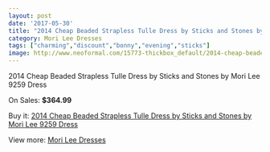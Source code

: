 ```yaml
---
layout: post
date: '2017-05-30'
title: "2014 Cheap Beaded Strapless Tulle Dress by Sticks and Stones by Mori Lee 9259 Dress"
category: Mori Lee Dresses
tags: ["charming","discount","bonny","evening","sticks"]
image: http://www.neoformal.com/15773-thickbox_default/2014-cheap-beaded-strapless-tulle-dress-by-sticks-and-stones-by-mori-lee-9259-dress.jpg
---
```

2014 Cheap Beaded Strapless Tulle Dress by Sticks and Stones by Mori Lee 9259 Dress

On Sales: **$364.99**
<a href="https://www.neoformal.com/en/mori-lee-dresses-2014/5287-2014-cheap-beaded-strapless-tulle-dress-by-sticks-and-stones-by-mori-lee-9259-dress.html"><amp-img layout="responsive" width="600" height="600" src="//www.neoformal.com/15773-thickbox_default/2014-cheap-beaded-strapless-tulle-dress-by-sticks-and-stones-by-mori-lee-9259-dress.jpg" alt="2014 Cheap Beaded Strapless Tulle Dress by Sticks and Stones by Mori Lee 9259 Dress 0" /></a>
<a href="https://www.neoformal.com/en/mori-lee-dresses-2014/5287-2014-cheap-beaded-strapless-tulle-dress-by-sticks-and-stones-by-mori-lee-9259-dress.html"><amp-img layout="responsive" width="600" height="600" src="//www.neoformal.com/15776-thickbox_default/2014-cheap-beaded-strapless-tulle-dress-by-sticks-and-stones-by-mori-lee-9259-dress.jpg" alt="2014 Cheap Beaded Strapless Tulle Dress by Sticks and Stones by Mori Lee 9259 Dress 1" /></a>
<a href="https://www.neoformal.com/en/mori-lee-dresses-2014/5287-2014-cheap-beaded-strapless-tulle-dress-by-sticks-and-stones-by-mori-lee-9259-dress.html"><amp-img layout="responsive" width="600" height="600" src="//www.neoformal.com/15775-thickbox_default/2014-cheap-beaded-strapless-tulle-dress-by-sticks-and-stones-by-mori-lee-9259-dress.jpg" alt="2014 Cheap Beaded Strapless Tulle Dress by Sticks and Stones by Mori Lee 9259 Dress 2" /></a>
<a href="https://www.neoformal.com/en/mori-lee-dresses-2014/5287-2014-cheap-beaded-strapless-tulle-dress-by-sticks-and-stones-by-mori-lee-9259-dress.html"><amp-img layout="responsive" width="600" height="600" src="//www.neoformal.com/15774-thickbox_default/2014-cheap-beaded-strapless-tulle-dress-by-sticks-and-stones-by-mori-lee-9259-dress.jpg" alt="2014 Cheap Beaded Strapless Tulle Dress by Sticks and Stones by Mori Lee 9259 Dress 3" /></a>

Buy it: [2014 Cheap Beaded Strapless Tulle Dress by Sticks and Stones by Mori Lee 9259 Dress](https://www.neoformal.com/en/mori-lee-dresses-2014/5287-2014-cheap-beaded-strapless-tulle-dress-by-sticks-and-stones-by-mori-lee-9259-dress.html "2014 Cheap Beaded Strapless Tulle Dress by Sticks and Stones by Mori Lee 9259 Dress")

View more: [Mori Lee Dresses](https://www.neoformal.com/en/62-mori-lee-dresses-2014 "Mori Lee Dresses")